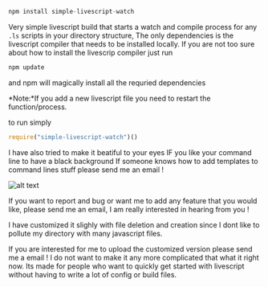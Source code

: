 

```javascript
npm install simple-livescript-watch
```

Very simple livescript build that starts a watch and compile process for any `.ls` scripts in your directory structure, The only dependencies is the livescript compiler that needs to be installed locally.
If you are not too sure about how to install the livescrip compiler just run
```javascript
npm update
```

and npm will magically install all the requried dependencies

*Note:*If you add a new livescript file you need to restart the function/process.

to run simply

```javascript
require("simple-livescript-watch")()
```

I have also tried to make it beatiful to your eyes IF you like your command line to have a black background
If someone knows how to add templates to command lines stuff please send me an email !

![alt text](http://i.imgur.com/tXZXFFD.png)

If you want to report and bug or want me to add any feature that you would like, please send me an email, I am really interested in hearing from you !

I have customized it slighly with file deletion and creation since I dont like to pollute my directory with many javascript files.

If you are interested for me to upload the customized version please send me a email ! I do not want to make it any more complicated that what it right now. Its made for people who want to quickly get started with livescript without having to write a lot of config or build files.





